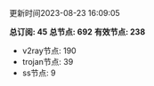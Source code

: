更新时间2023-08-23 16:09:05

**总订阅: 45**
**总节点: 692**
**有效节点: 238**
- v2ray节点: 190
- trojan节点: 39
- ss节点: 9
